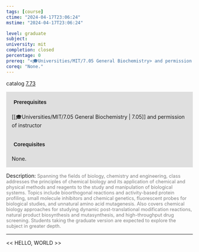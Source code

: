 ```yaml
---
tags: [course]
ctime: "2024-04-17T23:06:24"
mstime: "2024-04-17T23:06:24"

level: graduate
subject: 
university: mit
completion: closed
percentage: 0
prereq: "<🎓Universities/MIT/7.05 General Biochemistry> and permission of instructor"
coreq: "None."
---
```


catalog [7.73](http://student.mit.edu/catalog/m7a.html#7.73)

<span style="display: block; padding: 15px; background-color: rgb(100, 100, 100, 0.2);"><font id="m_prereq3659_0" style="display: block; font-family: Arial, sans-serif; font-weight: bold; padding: 5px">Prerequisites</font><br><span id="prereq3659_0">[[🎓Universities/MIT/7.05 General Biochemistry | 7.05]] and permission of instructor</span></span>
<span style="display: block; padding: 15px; background-color: rgb(100, 100, 100, 0.2);"><font id="m_coreq3659_0" style="display: block; font-family: Arial, sans-serif; font-weight: bold; padding: 5px">Corequisites</font><br><span id="coreq3659_0">None.</span></span>

<font style="">Description:</font>
<font style="color: grey; font-size: 0.8rem;">Spanning the fields of biology, chemistry and engineering, class addresses the principles of chemical biology and its application of chemical and physical methods and reagents to the study and manipulation of biological systems. Topics include bioorthogonal reactions and activity-based protein profiling, small molecule inhibitors and chemical genetics, fluorescent probes for biological studies, and unnatural amino acid mutagenesis. Also covers chemical biology approaches for studying dynamic post-translational modification reactions, natural product biosynthesis and mutasynthesis, and high-throughput drug screening.  Students taking the graduate version are expected to explore the subject in greater depth.</font>



---

<< HELLO, WORLD >>
